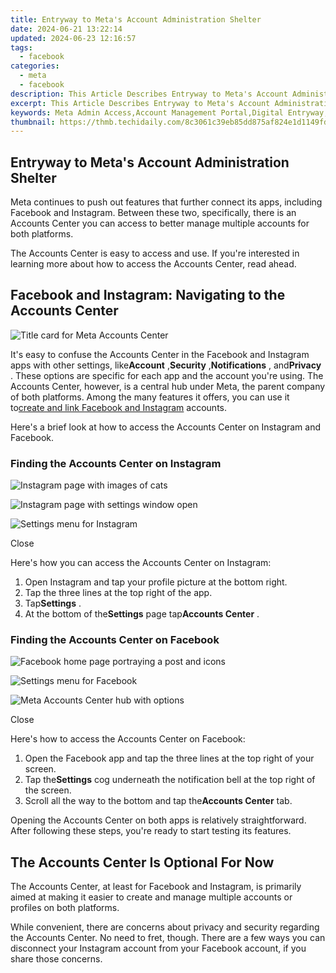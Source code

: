 ```yaml
---
title: Entryway to Meta's Account Administration Shelter
date: 2024-06-21 13:22:14
updated: 2024-06-23 12:16:57
tags:
  - facebook
categories:
  - meta
  - facebook
description: This Article Describes Entryway to Meta's Account Administration Shelter
excerpt: This Article Describes Entryway to Meta's Account Administration Shelter
keywords: Meta Admin Access,Account Management Portal,Digital Entryway,Admin Login Hub,User Shelter,Security Gateway,Online Admin Space
thumbnail: https://thmb.techidaily.com/8c3061c39eb85dd875af824e1d1149fd13be54628fb79ee748ce5191efb525e2.jpg
---
```


## Entryway to Meta's Account Administration Shelter

 Meta continues to push out features that further connect its apps, including Facebook and Instagram. Between these two, specifically, there is an Accounts Center you can access to better manage multiple accounts for both platforms.

 The Accounts Center is easy to access and use. If you're interested in learning more about how to access the Accounts Center, read ahead.

## Facebook and Instagram: Navigating to the Accounts Center

![Title card for Meta Accounts Center](https://static1.makeuseofimages.com/wordpress/wp-content/uploads/2022/10/Screenshot_20221003-143112---Copy.jpg)

 It's easy to confuse the Accounts Center in the Facebook and Instagram apps with other settings, like**Account** ,**Security** ,**Notifications** , and**Privacy** . These options are specific for each app and the account you're using. The Accounts Center, however, is a central hub under Meta, the parent company of both platforms. Among the many features it offers, you can use it to[create and link Facebook and Instagram](http://www.makeuseof.com/facebook-instagram-account-center-linked-accounts/) accounts.

 Here's a brief look at how to access the Accounts Center on Instagram and Facebook.

### Finding the Accounts Center on Instagram

![Instagram page with images of cats](https://static1.makeuseofimages.com/wordpress/wp-content/uploads/2022/10/Screenshot_20221003-151629.jpg)

![Instagram page with settings window open](https://static1.makeuseofimages.com/wordpress/wp-content/uploads/2022/10/Screenshot_20221003-151639.jpg)

![Settings menu for Instagram](https://static1.makeuseofimages.com/wordpress/wp-content/uploads/2022/10/Screenshot_20221003-151644.jpg)

Close

Here's how you can access the Accounts Center on Instagram:

1. Open Instagram and tap your profile picture at the bottom right.
2. Tap the three lines at the top right of the app.
3. Tap**Settings** .
4. At the bottom of the**Settings** page tap**Accounts Center** .

### Finding the Accounts Center on Facebook

![Facebook home page portraying a post and icons](https://static1.makeuseofimages.com/wordpress/wp-content/uploads/2022/10/Screenshot_20221003-143300.jpg)

![Settings menu for Facebook](https://static1.makeuseofimages.com/wordpress/wp-content/uploads/2022/10/Screenshot_20221003-143358.jpg)

![Meta Accounts Center hub with options](https://static1.makeuseofimages.com/wordpress/wp-content/uploads/2022/10/Screenshot_20221003-143112.jpg)

Close

Here's how to access the Accounts Center on Facebook:

1. Open the Facebook app and tap the three lines at the top right of your screen.
2. Tap the**Settings** cog underneath the notification bell at the top right of the screen.
3. Scroll all the way to the bottom and tap the**Accounts Center** tab.

 Opening the Accounts Center on both apps is relatively straightforward. After following these steps, you're ready to start testing its features.

## The Accounts Center Is Optional For Now

 The Accounts Center, at least for Facebook and Instagram, is primarily aimed at making it easier to create and manage multiple accounts or profiles on both platforms.

 While convenient, there are concerns about privacy and security regarding the Accounts Center. No need to fret, though. There are a few ways you can disconnect your Instagram account from your Facebook account, if you share those concerns.


<ins class="adsbygoogle"
     style="display:block"
     data-ad-format="autorelaxed"
     data-ad-client="ca-pub-7571918770474297"
     data-ad-slot="1223367746"></ins>



<ins class="adsbygoogle"
     style="display:block"
     data-ad-client="ca-pub-7571918770474297"
     data-ad-slot="8358498916"
     data-ad-format="auto"
     data-full-width-responsive="true"></ins>
